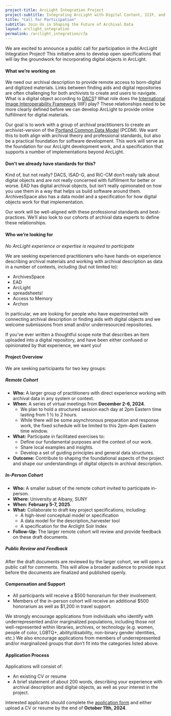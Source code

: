 ```yaml
---
project-title: ArcLight Integration Project
project-subtitle: Integrating ArcLight with Digital Content, IIIF, and ArchivesSpace
title: "Call for Participation"
subtitle: Join Us in Shaping the Future of Archival Data
layout: arclight_integration
permalink: /arclight_integration/cfp
---
```



We are excited to announce a public call for participation in the ArcLight Integration Project! This initiative aims to develop open specifications that will lay the groundwork for incorporating digital objects in ArcLight.

#### What we’re working on

We need our archival description to provide remote access to born-digital and digitized materials. Links between finding aids and digital repositories are often challenging for both archivists to create and users to navigate. What is a digital object according to [DACS](https://saa-ts-dacs.github.io/)? What role does the [International Image Interoperability Framework](https://iiif.io/) (IIIF) play? These relationships need to be more clearly defined before we can develop ArcLight to provide online fulfillment for digital materials.

Our goal is to work with a group of archival practitioners to create an archivist-version of the [Portland Common Data Model](https://github.com/duraspace/pcdm/wiki) (PCDM). We want this to both align with archival theory and professional standards, but also be a practical foundation for software development. This work will serve as the foundation for our ArcLight development work, and a specification that supports a number of implementations beyond ArcLight.

#### Don’t we already have standards for this?

Kind of, but not really? DACS, ISAD-G, and RiC-CM don’t really talk about digital objects and are not really concerned with fulfillment for better or worse. EAD has digital archival objects, but isn’t really opinionated on how you use them in a way that helps us build software around them. ArchivesSpace also has a data model and a specification for how digital objects work for that implementation.

Our work will be well-aligned with these professional standards and best-practices. We’ll also look to our cohorts of archival data experts to define these relationships.

#### Who we’re looking for

*No ArcLight experience or expertise is required to participate*

We are seeking experienced practitioners who have hands-on experience describing archival materials and working with archival description as data in a number of contexts, including (but not limited to):

-   ArchivesSpace
-   EAD
-   ArcLight
-   spreadsheets!
-   Access to Memory
-   Archon

In particular, we are looking for people who have experimented with connecting archival description or finding aids with digital objects and we welcome submissions from small and/or underresourced repositories.

If you’ve ever written a thoughtful scope note that describes an item uploaded into a digital repository, and have been either confused or opinionated by that experience, we want you!

#### Project Overview

We are seeking participants for two key groups:

##### Remote Cohort

-   **Who:** A larger group of practitioners with direct experience working with archival data in any system or context.
-   **When:** A series of virtual meetings from **December 2-6, 2024**.
	- We plan to hold a structured session each day at 2pm Eastern time lasting from 1 ½ to 2 hours.
	- While there will be some asynchronous preparation and response work, the fixed schedule will be limited to this 2pm-4pm Eastern time window.
-   **What:** Participate in facilitated exercises to:
	-   Define our fundamental purposes and the context of our work.
	-   Share local examples and insights.
	-   Develop a set of guiding principles and general data structures.
-   **Outcome:** Contribute to shaping the foundational aspects of the project and shape our understandings of digital objects in archival description.
    
##### In-Person Cohort

-   **Who:** A smaller subset of the remote cohort invited to participate in-person.
-   **Where:** University at Albany, SUNY
-   **When:** **February 5-7, 2025**.
-   **What:** Collaborate to draft key project specifications, including:
	-   A high-level conceptual model or specification
	-   A data model for the description_harvester tool
	-   A specification for the Arclight Solr Index
-   **Follow-Up:** The larger remote cohort will review and provide feedback on these draft documents.
    
##### Public Review and Feedback

After the draft documents are reviewed by the larger cohort, we will open a public call for comments. This will allow a broader audience to provide input before the documents are finalized and published openly.

#### Compensation and Support

-   All participants will receive a $500 honorarium for their involvement.
-   Members of the in-person cohort will receive an additional $500 honorarium as well as $1,200 in travel support.

We strongly encourage applications from individuals who identify with underrepresented and/or marginalized populations, including those not well-represented within libraries, archives, or technology (e.g. women, people of color, LGBTQ+, ability/disability, non-binary gender identities, etc.) We also encourage applications from members of underrepresented and/or marginalized groups that don’t fit into the categories listed above.

#### Application Process

Applications will consist of:
-   An existing CV or resume
-   A brief statement of about 200 words, describing your experience with archival description and digital objects, as well as your interest in the project.
    
Interested applicants should complete the [application form](https://docs.google.com/forms/d/e/1FAIpQLSc1wXyyPCRoc-MNZOKdgEQrbZWJieCV_IOwEU6JJfQz4RJMlA/viewform?usp=sf_link) and either upload a CV or resume by the end of **October 11th, 2024**.
